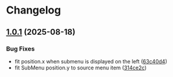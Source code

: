 # Changelog

## [1.0.1](https://github.com/fuqunaga/NestedDropdownMenu/compare/ga.fuquna.nested-dropdown-menu-v1.0.0...ga.fuquna.nested-dropdown-menu-v1.0.1) (2025-08-18)


### Bug Fixes

* fit position.x when submenu is displayed on the left ([63c40d4](https://github.com/fuqunaga/NestedDropdownMenu/commit/63c40d41a7fa924d7ceefd0618f94f9c39d855e2))
* fit SubMenu position.y to source menu item ([314ce2c](https://github.com/fuqunaga/NestedDropdownMenu/commit/314ce2cfdcddf81bd95602ab19e765428186984e))
